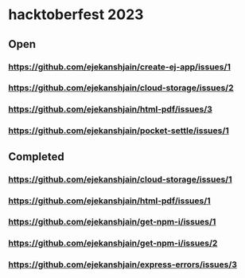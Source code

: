 # hacktoberfest 2023

## Open

### https://github.com/ejekanshjain/create-ej-app/issues/1

### https://github.com/ejekanshjain/cloud-storage/issues/2

### https://github.com/ejekanshjain/html-pdf/issues/3

### https://github.com/ejekanshjain/pocket-settle/issues/1

## Completed

### https://github.com/ejekanshjain/cloud-storage/issues/1

### https://github.com/ejekanshjain/html-pdf/issues/1

### https://github.com/ejekanshjain/get-npm-i/issues/1

### https://github.com/ejekanshjain/get-npm-i/issues/2

### https://github.com/ejekanshjain/express-errors/issues/3
